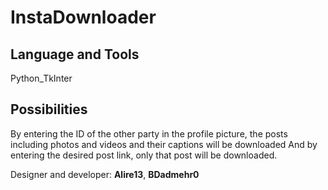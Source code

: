 # InstaDownloader

## Language and Tools 

Python_TkInter

## Possibilities

By entering the ID of the other party in the profile picture, the posts including photos and videos and their captions will be downloaded
And by entering the desired post link, only that post will be downloaded.

Designer and developer: **Alire13**, **BDadmehr0**